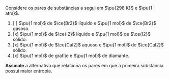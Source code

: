 Considere os pares de substâncias a segui em $\pu{298 K}$ e $\pu{1 atm}$.

1. [ ] $\pu{1 mol}$ de $\ce{Br2}$ líquido e $\pu{1 mol}$ de $\ce{Br2}$ gasoso.
2. [x] $\pu{1 mol}$ de $\ce{I2}$ líquido e $\pu{1 mol}$ de $\ce{I2}$ sólido.
3. [x] $\pu{1 mol}$ de $\ce{CaI2}$ aquoso e $\pu{1 mol}$ de $\ce{CaI2}$ sólido.
4. [x] $\pu{1 mol}$ de grafite e $\pu{1 mol}$ de diamante.

**Assinale** a alternativa que relaciona os pares em que a primeira substância possui maior entropia.
